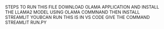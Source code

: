 STEPS TO RUN THIS FILE
DOWNLOAD OLAMA APPLICATION AND INSTALL THE LLAMA2 MODEL USING OLAMA COMMNAND
THEN INSTALL STREAMLIT
YOUBCAN RUN THIS IS IN VS CODE 
GIVE THE COMMAND STREAMLIT RUN.PY
